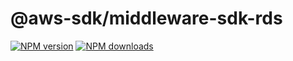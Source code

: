 # @aws-sdk/middleware-sdk-rds

[![NPM version](https://img.shields.io/npm/v/@aws-sdk/middleware-sdk-rds/rc.svg)](https://www.npmjs.com/package/@aws-sdk/middleware-sdk-rds)
[![NPM downloads](https://img.shields.io/npm/dm/@aws-sdk/middleware-sdk-rds.svg)](https://www.npmjs.com/package/@aws-sdk/middleware-sdk-rds)
